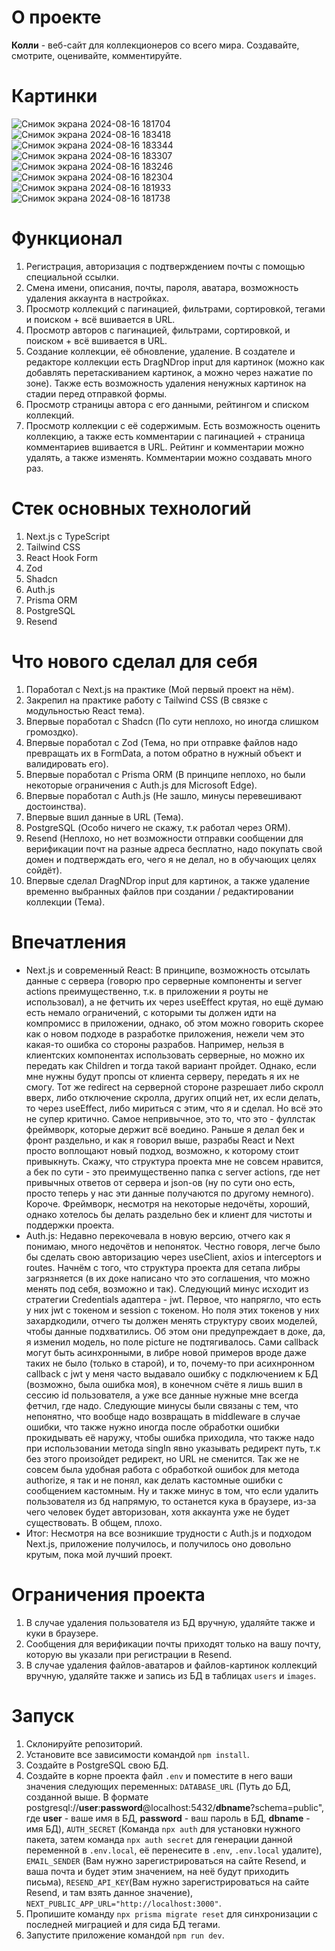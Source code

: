 # О проекте

**Колли** - веб-сайт для коллекционеров со всего мира. Создавайте, смотрите, оценивайте, комментируйте. 

# Картинки

![Снимок экрана 2024-08-16 181704](https://github.com/user-attachments/assets/9a630c8d-b749-4219-b6c1-1d01a828972b)
![Снимок экрана 2024-08-16 183418](https://github.com/user-attachments/assets/109ac84e-10e2-4231-822c-3ccbcdeac635)
![Снимок экрана 2024-08-16 183344](https://github.com/user-attachments/assets/a9d35062-cec4-452d-a109-9c5ff711ca18)
![Снимок экрана 2024-08-16 183307](https://github.com/user-attachments/assets/13955866-ad23-4028-990e-dc19208aab87)
![Снимок экрана 2024-08-16 183246](https://github.com/user-attachments/assets/368aa745-aaf4-4634-9453-c5999e7a4dd0)
![Снимок экрана 2024-08-16 182304](https://github.com/user-attachments/assets/6bccbb0e-582f-4ab5-b7e6-c44210e7c2d2)
![Снимок экрана 2024-08-16 181933](https://github.com/user-attachments/assets/aae38df4-0176-456d-b9c9-eaeb7d1ce0b8)
![Снимок экрана 2024-08-16 181738](https://github.com/user-attachments/assets/8a08f413-2c70-4bbd-91f6-70387bad6ec8)


# Функционал
1. Регистрация, авторизация с подтверждением почты с помощью специальной ссылки.
2. Смена имени, описания, почты, пароля, аватара, возможность удаления аккаунта в настройках.
3. Просмотр коллекций с пагинацией, фильтрами, сортировкой, тегами и поиском + всё вшивается в URL.
4. Просмотр авторов с пагинацией, фильтрами, сортировкой, и поиском + всё вшивается в URL.
5. Создание коллекции, её обновление, удаление. В создателе и редакторе коллекции есть DragNDrop input для картинок (можно как добавлять перетаскиванием картинок, а можно через нажатие по зоне). Также есть возможность удаления ненужных картинок на стадии перед отправкой формы. 
6. Просмотр страницы автора с его данными, рейтингом и списком коллекций.
7. Просмотр коллекции с её содержимым. Есть возможность оценить коллекцию, а также есть комментарии с пагинацией + страница комментариев вшивается в URL. Рейтинг и комментарии можно удалять, а также изменять. Комментарии можно создавать много раз.

# Стек основных технологий
1. Next.js c TypeScript
2. Tailwind CSS
3. React Hook Form
4. Zod
5. Shadcn
6. Auth.js 
7. Prisma ORM
8. PostgreSQL
9. Resend

# Что нового сделал для себя
1. Поработал с Next.js на практике (Мой первый проект на нём).
2. Закрепил на практике работу с Tailwind CSS (В связке с модульностью React тема).
3. Впервые поработал с Shadcn (По сути неплохо, но иногда слишком громоздко).
4. Впервые поработал с Zod (Тема, но при отправке файлов надо превращать их в FormData, а потом обратно в нужный объект и валидировать его).
5. Впервые поработал с Prisma ORM (В принципе неплохо, но были некоторые ограничения с Auth.js для Microsoft Edge).
6. Впервые поработал с Auth.js (Не зашло, минусы перевешивают достоинства).
7. Впервые вшил данные в URL (Тема).
8. PostgreSQL (Особо ничего не скажу, т.к работал через ORM).
9. Resend (Неплохо, но нет возможности отправки сообщении для верификации почт на разные адреса бесплатно, надо покупать свой домен и подтверждать его, чего я не делал, но в обучающих целях сойдёт).
10. Впервые сделал DragNDrop input для картинок, а также удаление временно выбранных файлов при создании / редактировании коллекции (Тема).
 
# Впечатления
- Next.js и современный React: В принципе, возможность отсылать данные с сервера (говорю про серверные компоненты и server actions преимущественно, т.к. в приложении я роуты не использовал), а не фетчить их через useEffect крутая, но ещё думаю есть немало ограничений, с которыми ты должен идти на компромисс в приложении, однако, об этом можно говорить скорее как о новом подходе в разработке приложения, нежели чем это какая-то ошибка со стороны разрабов. Например, нельзя в клиентских компонентах использовать серверные, но можно их передать как Children и тогда такой вариант пройдет. Однако, если мне нужны будут пропсы от клиента серверу, передать я их не смогу. Тот же redirect на серверной стороне разрешает либо скролл вверх, либо отключение скролла, других опций нет, их если делать, то через useEffect, либо мириться с этим, что я и сделал.
Но всё это не супер критично. Самое непривычное, это то, что это - фуллстак фреймворк, которые держит всё воедино. Раньше я делал бек и фронт раздельно, и как я говорил выше, разрабы React и Next просто воплощают новый подход, возможно, к которому стоит привыкнуть. Скажу, что структура проекта мне не совсем нравится, а бек по сути - это преимущественно папка с server actions, где нет привычных ответов от сервера и json-ов (ну по сути оно есть, просто теперь у нас эти данные получаются по другому немного). Короче. Фреймворк, несмотря на некоторые недочёты, хороший, однако хотелось бы делать раздельно бек и клиент для чистоты и поддержки проекта.
 - Auth.js: Недавно перекочевала в новую версию, отчего как я понимаю, много недочётов и непоняток. Честно говоря, легче было бы сделать свою авторизацию через useClient, axios и interceptors и routes. Начнём с того, что структура проекта для сетапа либры загрязняется (в их доке написано что это соглашения, что можно менять под себя, возможно и так). Следующий минус исходит из стратегии Credentials адаптера - jwt. Первое, что напрягло, что есть у них jwt с токеном и session с токеном. Но поля этих токенов у них захардкодили, отчего ты должен менять структуру своих моделей, чтобы данные подхватились. Об этом они предупреждает в доке, да, я изменил модель, но поле picture не подтягивалось. Сами callback могут быть асинхронными, в либре новой примеров вроде даже таких не было (только в старой), и то, почему-то при асихнронном callback с jwt у меня часто выдавало ошибку с подключением к БД (возможно, была ошибка моя), в конечном счёте я лишь вшил в сессию id пользователя, а уже все данные нужные мне всегда фетчил, где надо. Следующие минусы были связаны с тем, что непонятно, что вообще надо возвращать в middleware в случае ошибки, что также нужно иногда после обработки ошибки прокидывать её наружу, чтобы ошибка приходила, что также надо при использовании метода singIn явно указывать редирект путь, т.к без этого произойдет редирект, но URL не сменится. Так же не совсем была удобная работа с обработкой ошибок для метода authorize, я так и не понял, как делать кастомные ошибки с сообщением кастомным. Ну и также минус в том, что если удалить пользователя из бд напрямую, то останется кука в браузере, из-за чего человек будет авторизован, хотя аккаунта уже не будет существовать. В общем, плохо.
 - Итог: Несмотря на все возникшие трудности с Auth.js и подходом Next.js, приложение получилось, и получилось оно довольно крутым, пока мой лучший проект.  

# Ограничения проекта

1. В случае удаления пользователя из БД вручную, удаляйте также и куки в браузере.
2. Сообщения для верификации почты приходят только на вашу почту, которую вы указали при регистрации в Resend. 
3. В случае удаления файлов-аватаров и файлов-картинок коллекций вручную, удаляйте также и запись из БД в таблицах `users` и `images`. 

# Запуск

1. Склонируйте репозиторий.
2. Установите все зависимости командой `npm install`.
3. Создайте в PostgreSQL свою БД.
4. Создайте в корне проекта файл `.env` и поместите в него ваши значения следующих переменных: `DATABASE_URL` (Путь до БД, созданной выше. В формате postgresql://**user**:**password**@localhost:5432/**dbname**?schema=public", где **user** - ваше имя в БД, **password** - ваш пароль в БД, **dbname** - имя БД), `AUTH_SECRET` (Команда `npx auth` для установки нужного пакета, затем команда `npx auth secret` для генерации данной переменной в `.env.local`, её перенесите в `.env`, `.env.local` удалите), `EMAIL_SENDER` (Вам нужно зарегистрироваться на сайте Resend, и ваша почта и будет этим значением, на неё будут приходить письма), `RESEND_API_KEY`(Вам нужно зарегистрироваться на сайте Resend, и там взять данное значение), `NEXT_PUBLIC_APP_URL="http://localhost:3000"`.
5. Пропишите команду `npx prisma migrate reset` для синхронизации с последней миграцией и для сида БД тегами.
6. Запустите приложение командой `npm run dev`.
